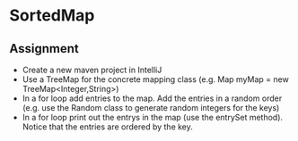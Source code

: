# SortedMap

## Assignment

- Create a new maven project in IntelliJ
- Use a TreeMap for the concrete mapping class 
(e.g. Map myMap = new TreeMap<Integer,String>)
- In a for loop add entries to the map. Add the entries in a random order (e.g. use the Random class to generate random integers for the keys)
- In a for loop print out the entrys in the map (use the entrySet method). Notice that the entries are ordered by the key.